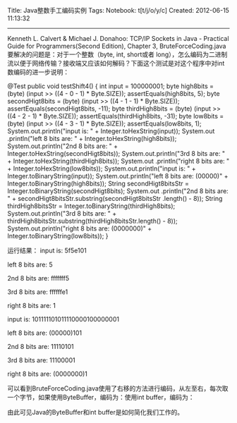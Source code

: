 Title: Java整数手工编码实例
Tags: 
Notebook: t[t/j/o/y/c]
Created: 2012-06-15 11:13:32

------

Kenneth L. Calvert & Michael J. Donahoo: TCP/IP Sockets in Java - Practical Guide for Programmers(Second Edition), Chapter 3, BruteForceCoding.java要解决的问题是：对于一个整数（byte, int, short或者 long），怎么编码为二进制流以便于网络传输？接收端又应该如何解码？下面这个测试是对这个程序中对int数编码的进一步说明：

 

 @Test 
 public void testShift4() { 
  int input = 100000001; 
  byte high8bits = (byte) (input >> ((4 - 0 - 1) * Byte.SIZE)); 
  assertEquals(high8bits, 5); 
  byte secondHigt8bits = (byte) (input >> ((4 - 1 - 1) * Byte.SIZE)); 
  assertEquals(secondHigt8bits, -11); 
  byte thirdHigh8bits = (byte) (input >> ((4 - 2 - 1) * Byte.SIZE)); 
  assertEquals(thirdHigh8bits, -31); 
  byte low8bits = (byte) (input >> ((4 - 3 - 1) * Byte.SIZE)); 
  assertEquals(low8bits, 1); 
  System.out.println("input is: " + Integer.toHexString(input)); 
  System.out 
    .println("left 8 bits are: " + Integer.toHexString(high8bits)); 
  System.out.println("2nd 8 bits are: " 
    + Integer.toHexString(secondHigt8bits)); 
  System.out.println("3rd 8 bits are: " 
    + Integer.toHexString(thirdHigh8bits)); 
  System.out 
    .println("right 8 bits are: " + Integer.toHexString(low8bits)); 
  System.out.println("input is: " + Integer.toBinaryString(input)); 
  System.out.println("left 8 bits are: (00000)" 
    + Integer.toBinaryString(high8bits)); 
  String secondHigt8bitsStr = Integer.toBinaryString(secondHigt8bits); 
  System.out 
    .println("2nd 8 bits are: " 
      + secondHigt8bitsStr.substring(secondHigt8bitsStr 
        .length() - 8)); 
  String thirdHigh8bitsStr = Integer.toBinaryString(thirdHigh8bits); 
  System.out.println("3rd 8 bits are: " 
    + thirdHigh8bitsStr.substring(thirdHigh8bitsStr.length() - 8)); 
  System.out.println("right 8 bits are: (0000000)" 
    + Integer.toBinaryString(low8bits)); 
 }

 

运行结果： 
input is: 5f5e101

left 8 bits are: 5

2nd 8 bits are: fffffff5

3rd 8 bits are: ffffffe1

right 8 bits are: 1

input is: 101111101011110000100000001

left 8 bits are: (00000)101

2nd 8 bits are: 11110101

3rd 8 bits are: 11100001

right 8 bits are: (0000000)1


 

可以看到BruteForceCoding.java使用了右移的方法进行编码，从左至右，每次取一个字节，如果使用ByteBuffer，编码为：使用int buffer，编码为：

由此可见Java的ByteBuffer和int buffer是如何简化我们工作的。